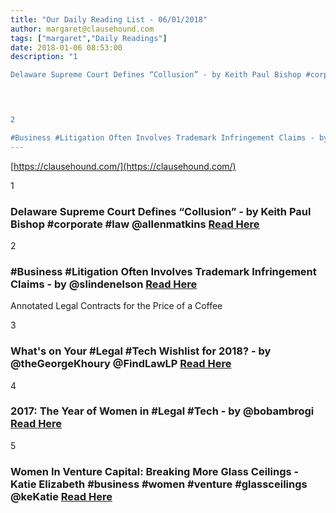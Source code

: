 ```yaml
---
title: "Our Daily Reading List - 06/01/2018"
author: margaret@clausehound.com
tags: ["margaret","Daily Readings"]
date: 2018-01-06 08:53:00
description: "1

Delaware Supreme Court Defines “Collusion” - by Keith Paul Bishop #corporate #law @allenmatkins Read Here

 


2

#Business #Litigation Often Involves Trademark Infringement Claims - by @slinden..."
---
```


[https://clausehound.com/](https://clausehound.com/)

1

### Delaware Supreme Court Defines “Collusion” - by Keith Paul Bishop #corporate #law @allenmatkins [Read Here](https://goo.gl/86L5RQ)

 

2

### #Business #Litigation Often Involves Trademark Infringement Claims - by @slindenelson  [Read Here](https://goo.gl/u32sjA)

Annotated Legal Contracts
for the Price of a Coffee

3

### What's on Your #Legal #Tech Wishlist for 2018? - by @theGeorgeKhoury @FindLawLP [Read Here](https://goo.gl/bJ5r2a)

 

4

### 2017: The Year of Women in #Legal #Tech - by @bobambrogi [Read Here](https://goo.gl/JmHZJp)

 

5

### Women In Venture Capital: Breaking More Glass Ceilings - Katie Elizabeth #business #women #venture #glassceilings @keKatie [Read Here](https://www.forbes.com/sites/katieelizabeth1/2017/12/21/women-in-venture-capital-breaking-more-glass-ceilings/#21b90a683ecb)

 
